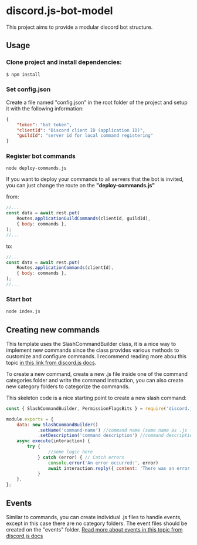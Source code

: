 # discord.js-bot-model

This project aims to provide a modular discord bot structure.

## Usage

### Clone project and install dependencies:

```bash
$ npm install
```

### Set config.json
Create a file named "config.json" in the root folder of the project and setup it with the following information:

```json
{	
	"token": "bot token",
	"clientId": "Discord client ID (application ID)",
	"guildId": "server id for local command registering"
}
```

### Register bot commands

```base
node deploy-commands.js
```

If you want to deploy your commands to all servers that the bot is invited, you can just change the route on the **"deploy-commands.js"**

from:
```javascript
//...
const data = await rest.put(
	Routes.applicationGuildCommands(clientId, guildId),
	{ body: commands },
);
//...
```

to:
```javascript
//...
const data = await rest.put(
	Routes.applicationCommands(clientId),
	{ body: commands },
);
//...
```

### Start bot

```bash
node index.js
```

## Creating new commands

This template uses the SlashCommandBuilder class, it is a nice way to implement new commands since the class provides various methods to customize and configure commands. I recommend reading more abou this topic [in this link from discord.js docs](https://old.discordjs.dev/#/docs/builders/main/class/SlashCommandBuilder).

To create a new command, create a new .js file inside one of the command categories folder and write the command instruction, you can also create new category folders to categorize the commands.

This skeleton code is a nice starting point to create a new slash command:

```javascript
const { SlashCommandBuilder, PermissionFlagsBits } = require('discord.js');

module.exports = {
	data: new SlashCommandBuilder()
    		.setName('command-name') //command name (same name as .js file)
    		.setDescription('command description') //command description
	async execute(interaction) {
		try {
            	//some logic here
    		} catch (error) { // Catch errors
      			console.error('An error occurred:', error)
      			await interaction.reply({ content: 'There was an error while running the command.' })
    		}
  	},
};
```

## Events
Similar to commands, you can create individual .js files to handle events, except in this case there are no category folders. The event files should be created on the "events" folder. [Read more about events in this topic from discord.js docs](https://old.discordjs.dev/#/docs/discord.js/main/typedef/Events)

